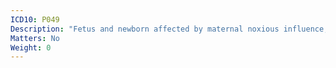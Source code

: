 ```yaml
---
ICD10: P049
Description: "Fetus and newborn affected by maternal noxious influence, unspecified"
Matters: No
Weight: 0
---
```

